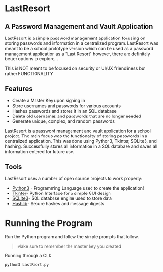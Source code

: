 # LastResort
## A Password Management and Vault Application
LastResort is a simple password management application focusing on storing passwords and information in a centralized program. LastResort was meant to be a school prototype version which can be used as a password management application as a "Last Resort" however, there are definitely better options to explore...

This is NOT meant to be focused on security or UI/UX friendliness but rather FUNCTIONALITY
## Features
- Create a Master Key upon signing in
- Store usernames and passwords for various accounts
- Hashes passwords and stores it in an SQL database
- Delete old usernames and passwords that are no longer needed
- Generate unique, complex, and random passwords

LastResort is a password management and vault application for a school project. The main focus was the functionality of storing passwords in a centralized application. This was done using Python3, Tkinter, SQLite3, and hashing. Successfully stores all information in a SQL database and saves all information entered for future use.
## Tools
LastResort uses a number of open source projects to work properly:

- [Python3](https://www.python.org/) - Programming Language used to create the application!
- [Tkinter](https://docs.python.org/3/library/tkinter.html)- Python Interface for a simple GUI design
- [SQLite3](https://docs.python.org/3/library/sqlite3.html)- SQL database engine used to store data
- [Hashlib](https://docs.python.org/3/library/hashlib.html)- Secure hashes and message digests

# Running the Program
Run the Python program and follow the simple prompts that follow.

> Make sure to remember the master key you created

Running through a CLI:
```sh
python3 LastReort.py
